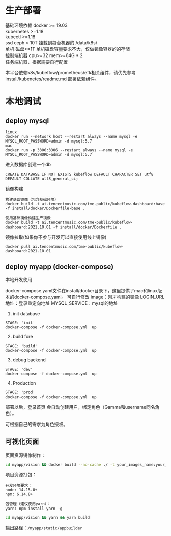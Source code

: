 # 生产部署

基础环境依赖
docker >= 19.03  
kubernetes >=1.18  
kubectl >=1.18  
ssd ceph > 10T  挂载到每台机器的 /data/k8s/  
单机 磁盘>=1T   单机磁盘容量要求不大，仅做镜像容器的的存储  
控制端机器 cpu>=32 mem>=64G * 2  
任务端机器，根据需要自行配置  

本平台依赖k8s/kubeflow/prometheus/efk相关组件，请优先参考install/kubenetes/readme.md 部署依赖组件。


# 本地调试

## deploy mysql

```
linux
docker run --network host --restart always --name mysql -e MYSQL_ROOT_PASSWORD=admin -d mysql:5.7
mac
docker run -p 3306:3306 --restart always --name mysql -e MYSQL_ROOT_PASSWORD=admin -d mysql:5.7

```
进入数据库创建一个db
```
CREATE DATABASE IF NOT EXISTS kubeflow DEFAULT CHARACTER SET utf8 DEFAULT COLLATE utf8_general_ci;
```
镜像构建


```
构建基础镜像（包含基础环境）
docker build -t ai.tencentmusic.com/tme-public/kubeflow-dashboard:base -f install/docker/Dockerfile-base .

使用基础镜像构建生产镜像
docker build -t ai.tencentmusic.com/tme-public/kubeflow-dashboard:2021.10.01 -f install/docker/Dockerfile .
```

镜像拉取(如果你不参与开发可以直接使用线上镜像)
```
docker pull ai.tencentmusic.com/tme-public/kubeflow-dashboard:2021.10.01
```

## deploy myapp (docker-compose)

本地开发使用

docker-compose.yaml文件在install/docker目录下，这里提供了mac和linux版本的docker-compose.yaml。
可自行修改
image：刚才构建的镜像
LOGIN_URL地址：登录重定向地址
MYSQL_SERVICE：mysql的地址


1) init database
```
STAGE: 'init'
docker-compose -f docker-compose.yml  up
```
2) build fore
```
STAGE: 'build'
docker-compose -f docker-compose.yml  up
```
3) debug backend
```
STAGE: 'dev'
docker-compose -f docker-compose.yml  up
```
4) Production
```
STAGE: 'prod'
docker-compose -f docker-compose.yml  up
```

部署以后，登录首页 会自动创建用户，绑定角色（Gamma和username同名角色）。

可根据自己的需求为角色授权。


## 可视化页面

页面资源镜像制作：
```sh
cd myapp/vision && docker build --no-cache ./ -t your_images_name:your_label --network host
```

项目资源打包：
```
开发环境要求：
node: 14.15.0+
npm: 6.14.8+

包管理（建议使用yarn）：
yarn: npm install yarn -g
```
```sh
cd myapp/vision && yarn && yarn build
```

输出路径：`/myapp/static/appbuilder`
